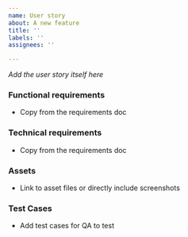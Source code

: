 ```yaml
---
name: User story
about: A new feature
title: ''
labels: ''
assignees: ''

---
```


_Add the user story itself here_

### Functional requirements

- Copy from the requirements doc

### Technical requirements

- Copy from the requirements doc

### Assets

- Link to asset files or directly include screenshots

### Test Cases

- Add test cases for QA to test
